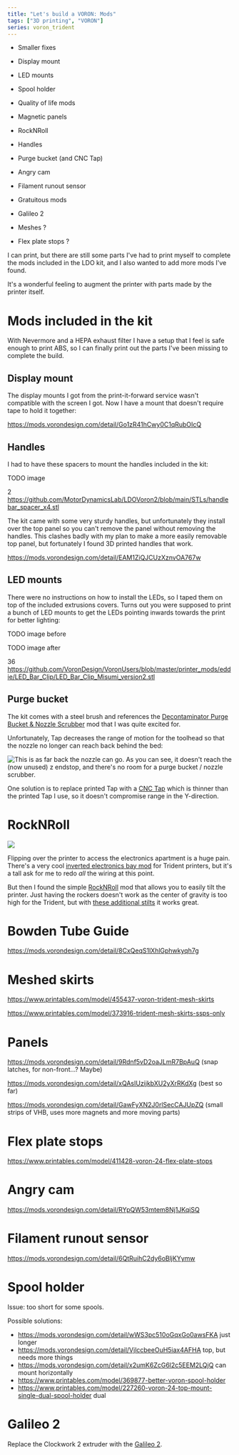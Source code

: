 ```yaml
---
title: "Let's build a VORON: Mods"
tags: ["3D printing", "VORON"]
series: voron_trident
---
```


- Smaller fixes
- Display mount
- LED mounts
- Spool holder

- Quality of life mods
- Magnetic panels
- RockNRoll
- Handles
- Purge bucket (and CNC Tap)
- Angry cam
- Filament runout sensor

- Gratuitous mods
- Galileo 2
- Meshes ?
- Flex plate stops ?

I can print, but there are still some parts I've had to print myself to complete the mods included in the LDO kit, and I also wanted to add more mods I've found.

It's a wonderful feeling to augment the printer with parts made by the printer itself.

# Mods included in the kit

With Nevermore and a HEPA exhaust filter I have a setup that I feel is safe enough to print ABS, so I can finally print out the parts I've been missing to complete the build.

## Display mount

The display mounts I got from the print-it-forward service wasn't compatible with the screen I got.
Now I have a mount that doesn't require tape to hold it together:

<https://mods.vorondesign.com/detail/Go1zR41hCwy0C1qRubOIcQ>

## Handles

I had to have these spacers to mount the handles included in the kit:

TODO image

2 <https://github.com/MotorDynamicsLab/LDOVoron2/blob/main/STLs/handlebar_spacer_x4.stl>

The kit came with some very sturdy handles, but unfortunately they install over the top panel so you can't remove the panel without removing the handles.
This clashes badly with my plan to make a more easily removable top panel, but fortunately I found 3D printed handles that work.

<https://mods.vorondesign.com/detail/EAM1ZiQJCUzXznvOA767w>

## LED mounts

There were no instructions on how to install the LEDs, so I taped them on top of the included extrusions covers.
Turns out you were supposed to print a bunch of LED mounts to get the LEDs pointing inwards towards the print for better lighting:

TODO image before

TODO image after

36 <https://github.com/VoronDesign/VoronUsers/blob/master/printer_mods/eddie/LED_Bar_Clip/LED_Bar_Clip_Misumi_version2.stl>

## Purge bucket

The kit comes with a steel brush and references the [Decontaminator Purge Bucket & Nozzle Scrubber][purge] mod that I was quite excited for.

Unfortunately, Tap decreases the range of motion for the toolhead so that the nozzle no longer can reach back behind the bed:

![This is as far back the nozzle can go. As you can see, it doesn't reach the (now unused) z endstop, and there's no room for a purge bucket / nozzle scrubber.](/images/trident/noise_y_reach.jpg)

One solution is to replace printed Tap with a [CNC Tap][] which is thinner than the printed Tap I use, so it doesn't compromise range in the Y-direction.

[CNC Tap]: https://www.3djake.com/chaoticlab/cnc-voron-tap-black-v2

# RockNRoll

![](/images/trident/rocknroll.jpg)

Flipping over the printer to access the electronics apartment is a huge pain.
There's a very cool [inverted electronics bay mod][] for Trident printers, but it's a tall ask for me to redo _all_ the wiring at this point.

But then I found the simple [RockNRoll][] mod that allows you to easily tilt the printer.
Just having the rockers doesn't work as the center of gravity is too high for the Trident, but with [these additional stilts][rock-stilts] it works great.

# Bowden Tube Guide

<https://mods.vorondesign.com/detail/8CxQeqS1lXhlGphwkyqh7g>

# Meshed skirts

<https://www.printables.com/model/455437-voron-trident-mesh-skirts>

<https://www.printables.com/model/373916-trident-mesh-skirts-ssps-only>

# Panels

<https://mods.vorondesign.com/detail/9Rdnf5vD2oaJLmR7BpAuQ> (snap latches, for non-front...? Maybe)

<https://mods.vorondesign.com/detail/xQAsIUzijkbXU2yXrRKdXg> (best so far)

<https://mods.vorondesign.com/detail/GawFyXN2J0rlSecCAJUpZQ> (small strips of VHB, uses more magnets and more moving parts)

# Flex plate stops

<https://www.printables.com/model/411428-voron-24-flex-plate-stops>

# Angry cam

<https://mods.vorondesign.com/detail/RYpQW53mtem8Nj1JKqiSQ>

# Filament runout sensor

<https://mods.vorondesign.com/detail/6QtRuihC2dy6oBljKYymw>

# Spool holder

Issue: too short for some spools.

Possible solutions:

- https://mods.vorondesign.com/detail/wWS3pc510oGqxGo0awsFKA just longer
- https://mods.vorondesign.com/detail/VjlccbeeOuH5iax4AFHA top, but needs more things
- https://mods.vorondesign.com/detail/x2umK6ZcG6l2c5EEM2LQjQ can mount horizontally
- https://www.printables.com/model/369877-better-voron-spool-holder
- https://www.printables.com/model/227260-voron-24-top-mount-single-dual-spool-holder dual

# Galileo 2

Replace the Clockwork 2 extruder with the [Galileo 2].

[Noctua FN-A6x25]: https://noctua.at/en/nf-a6x25-flx
[4pin]: https://www.nicksherlock.com/2022/01/driving-a-4-pin-computer-pwm-fan-on-the-btt-octopus-using-klipper/
[noctua-pins]: https://faqs.noctua.at/en/support/solutions/articles/101000081757
[Galileo 2]: https://github.com/JaredC01/Galileo2
[nevermore-trident]: https://www.ldomotion.com/p/guide/Nevermore-V5-Duo--Trident
[purge]: https://github.com/VoronDesign/VoronUsers/tree/master/orphaned_mods/printer_mods/edwardyeeks/Decontaminator_Purge_Bucket_%26_Nozzle_Scrubber
[inverted electronics bay mod]: https://github.com/VoronDesign/VoronUsers/tree/master/printer_mods/LoganFraser/TridentInvertedElectronics
[RockNRoll]: https://mods.vorondesign.com/detail/tiIhFDTh9tHJY0JNJK9A
[rock-stilts]: https://www.printables.com/model/638776-voron-rocknroll-mod-stilts/files
